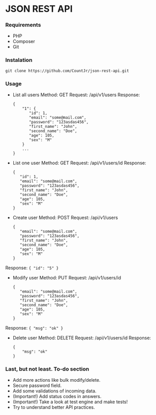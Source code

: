 # JSON REST API

### Requirements
* PHP
* Composer
* Git

### Instalation
```git clone https://github.com/CountJr/json-rest-api.git```


### Usage

* List all users
Method: GET
Request: /api/v1/users
Response:
    ```
    {
        "1": {
           "id": 1,
           "email": "some@mail.com",
           "password": "123asdas456",
           "first_name": "John",
           "second_name": "Doe",
           "age": 105,
           "sex": "M"
        }
        ...
    }
    ```

* List one user
Method: GET
Request: /api/v1/users/id
Response:
    ```
    {
       "id": 1,
       "email": "some@mail.com",
       "password": "123asdas456",
       "first_name": "John",
       "second_name": "Doe",
       "age": 105,
       "sex": "M"
    }
    ```
    
* Create user
Method: POST
Request: /api/v1/users
    ```
    {
       "email": "some@mail.com",
       "password": "123asdas456",
       "first_name": "John",
       "second_name": "Doe",
       "age": 105,
       "sex": "M"
    }
    ```
Response:
    ```
    {
        "id": "5"
    }
    ```

* Modify user
Method: PUT
Request: /api/v1/users/id
    ```
    {
       "email": "some@mail.com",
       "password": "123asdas456",
       "first_name": "John",
       "second_name": "Doe",
       "age": 105,
       "sex": "M"
    }
    ```
Response:
    ```
    {
        "msg": "ok"
    }
    ```
    
* Delete user
Method: DELETE
Request: /api/v1/users/id
Response:
    ```
    {
        "msg": "ok"
    }
    ```

### Last, but not least. To-do section

* Add more actions like bulk modify/delete.
* Secure password field.
* Add some validations of incoming data.
* (Important!) Add status codes in answers.
* (Important!) Take a look at test engine and make tests!
* Try to understand better API practices.
